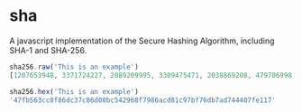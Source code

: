 # sha
A javascript implementation of the Secure Hashing Algorithm, including SHA-1 and SHA-256.
```javascript
sha256.raw('This is an example')
[1207653948, 3371724227, 2089209995, 3309475471, 2038869208, 479706998, 3682260804, 1082122519]
```

```javascript
sha256.hex('This is an example')
'47fb563cc8f86dc37c86d08bc542968f7986acd81c97bf76db7ad744407fe117'
```
